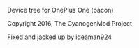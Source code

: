 Device tree for OnePlus One (bacon)

Copyright 2016, The CyanogenMod Project

Fixed and jacked up by ideaman924

